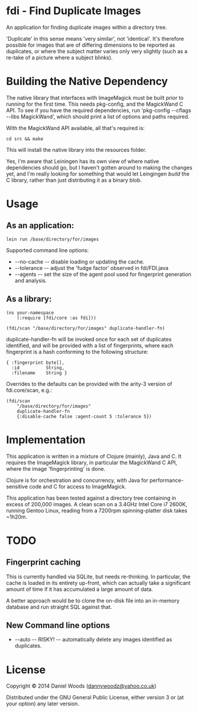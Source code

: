 # fdi - Find Duplicate Images

An application for finding duplicate images within a directory tree.

'Duplicate' in this sense means 'very similar', not 'identical'.  It's
therefore possible for images that are of differing dimensions to be
reported as duplicates, or where the subject matter varies only very
slightly (such as a re-take of a picture where a subject blinks).

# Building the Native Dependency

The native library that interfaces with ImageMagick must be built
prior to running for the first time.  This needs pkg-config, and
the MagickWand C API.  To see if you have the required dependencies,
run 'pkg-config --cflags --libs MagickWand', which should print a list
of options and paths required.

With the MagickWand API available, all that's required is:

    cd src && make

This will install the native library into the resources folder.

Yes, I'm aware that Leiningen has its own view of where native
dependencies should go, but I haven't gotten around to making the
changes yet, and I'm really looking for something that would let
Leingingen *build* the C library, rather than just distributing it
as a binary blob.

# Usage

## As an application:

    lein run /base/directory/for/images

Supported command line options:

  * --no-cache -- disable loading or updating the cache.
  * --tolerance -- adjust the 'fudge factor' observed in fdi/FDI.java
  * --agents -- set the size of the agent pool used for fingerprint generation and analysis.

## As a library:

    (ns your-namespace
        (:require [fdi/core :as fdi]))

    (fdi/scan "/base/directory/for/images" duplicate-handler-fn)

duplicate-handler-fn will be invoked once for each set of duplicates
identified, and will be provided with a list of fingerprints, where
each fingerprint is a hash conforming to the following structure:

    { :fingerprint byte[],
      :id          String,
      :filename    String }

Overrides to the defaults can be provided with the arity-3 version of
fdi.core/scan, e.g.:

    (fdi/scan
        "/base/directory/for/images"
        duplicate-handler-fn
        {:disable-cache false :agent-count 5 :tolerance 5})

# Implementation

This application is written in a mixture of Clojure (mainly), Java and
C.  It requires the ImageMagick library, in particular the MagickWand
C API, where the image 'fingerprinting' is done.

Clojure is for orchestration and concurrency, with Java for
performance-sensitive code and C for access to ImageMagick.

This application has been tested against a directory tree containing in
excess of 200,000 images.  A clean scan on a 3.4GHz Intel Core i7 2600K,
running Gentoo Linux, reading from a 7200rpm spinning-platter disk takes
~1h20m.

# TODO

## Fingerprint caching

This is currently handled via SQLite, but needs re-thinking.  In particular, the cache is loaded in its entirety up-front, which can actually take a significant amount of time if it has accumulated a large amount of data.

A better approach would be to clone the on-disk file into an in-memory database and run straight SQL against that.

## New Command line options

* --auto -- RISKY! -- automatically delete any images identified as duplicates.

# License

Copyright © 2014 Daniel Woods (dannywoodz@yahoo.co.uk)

Distributed under the GNU General Public License, either version 3 or (at
your option) any later version.
